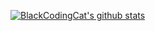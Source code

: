 [![BlackCodingCat's github stats](https://github-readme-stats.vercel.app/api?username=BlackCodingCat)](https://github.com/BlackCodingCat/github-readme-stats)

<!--
**BlackCodingCat/BlackCodingCat** is a ✨ _special_ ✨ repository because its `README.md` (this file) appears on your GitHub profile.

Here are some ideas to get you started:

- 🔭 I’m currently working on ...
- 🌱 I’m currently learning ...
- 👯 I’m looking to collaborate on ...
- 🤔 I’m looking for help with ...
- 💬 Ask me about ...
- 📫 How to reach me: ...
- 😄 Pronouns: ...
- ⚡ Fun fact: ...
-->
